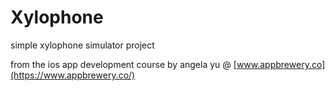 # Xylophone

simple xylophone simulator project

from the ios app development course by angela yu @ [www.appbrewery.co](https://www.appbrewery.co/)

